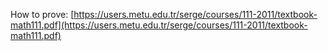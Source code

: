 
How to prove: [https://users.metu.edu.tr/serge/courses/111-2011/textbook-math111.pdf](https://users.metu.edu.tr/serge/courses/111-2011/textbook-math111.pdf)
